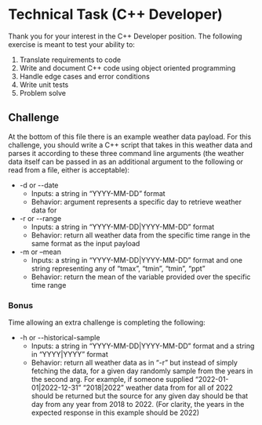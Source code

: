 # Technical Task (C++ Developer)

Thank you for your interest in the C++ Developer position. The following exercise is meant to test your ability to:
1. Translate requirements to code
2. Write and document C++ code using object oriented programming
3. Handle edge cases and error conditions
4. Write unit tests
5. Problem solve

## Challenge

At the bottom of this file there is an example weather data payload.
For this challenge, you should write a C++ script that takes in this weather data and parses it according to these three command line arguments (the weather data itself can be passed in as an additional argument to the following or read from a file, either is acceptable):
* -d or --date
  * Inputs: a string in “YYYY-MM-DD” format
  * Behavior: argument represents a specific day to retrieve weather data for
* -r or --range
  * Inputs: a string in “YYYY-MM-DD|YYYY-MM-DD” format
  * Behavior: return all weather data from the specific time range in the same format as the input payload
* -m or –mean
  * Inputs: a string in “YYYY-MM-DD|YYYY-MM-DD” format and one string representing any of “tmax”, “tmin”, “tmin”, “ppt”
  * Behavior: return the mean of the variable provided over the specific time range

### Bonus

Time allowing an extra challenge is completing the following:

* -h or --historical-sample
  * Inputs: a string in “YYYY-MM-DD|YYYY-MM-DD” format and a string in “YYYY|YYYY” format
  * Behavior: return all weather data as in “-r” but instead of simply fetching the data, for a given day randomly sample from the years in the second arg. For example, if someone supplied “2022-01-01|2022-12-31” “2018|2022” weather data from for all of 2022 should be returned but the source for any given day should be that day from any year from 2018 to 2022. (For clarity, the years in the expected response in this example should be 2022)
